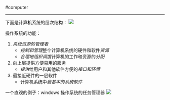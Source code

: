 #computer 

---

下面是计算机系统的层次结构：
![](img/Pasted%20image%2020231225101005.png)

操作系统的功能：
1. *系统资源的管理者*
	- *控制和管理*整个计算机系统的硬件和软件*资源*
	- *合理地组织调度*计算机的工作和资源的*分配*
2. 向上层提供方便易用的服务
	- *提供*给用户和其他软件方便的*接口和环境*
3. 最接近硬件的一层软件
	- 计算机系统中*最基本的系统软件*

一个直观的例子：windows 操作系统的任务管理器
![](img/Pasted%20image%2020231225101840.png)
